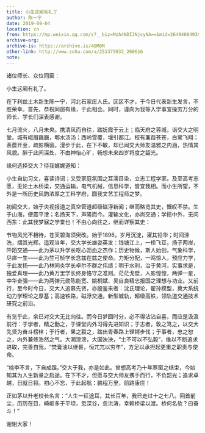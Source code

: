 ```yaml
---
title: 小生这厢有礼了
author: 陈一宁
date: 2019-09-04
location: cn
from: https://mp.weixin.qq.com/s?__biz=MzA4NDI3NjcyNA==&mid=2649408493&idx=1&sn=4cdf59dbefb2765674f5913ba1917455
archive-org: 
archive-is: https://archive.is/4OM0M
other-link: http://www.sohu.com/a/251375032_260616
note: 
---
```

诸位师长、众位同窗：

小生这厢有礼了。

在下利兹土木新生陈一宁，河北石家庄人氏。区区不才，于今日代表新生发言，不胜荣幸。首先，恭祝同窗有缘，于此相会。同时，谨向为我等入学事宜操劳万分的师长、学长们深表感谢。

七月流火，八月未央。携清风而自往，踏妩霞于云上；临天府之蓉城，诣交大之明堂。城有峨眉巍巍，郫水汤汤；西岭雪覆，堰引都江。校有蒹葭苍苍，白鹭飞翔；荼蘼开至，疏影横窗。漫步于此，在下不敏，却已闻交大师友温雅之内涵，热情其风貌。醉于此间深处，不由神怡心旷，畅想未来四岁将度之韶光。

缘何选择交大？待我娓娓道知：

小生自幼习文，喜读诗词；又受家庭氛围之耳濡目染，立志工程学家。及至高考志愿，无论土木桥梁，交通运输，电气机械，信息科学，皆宜我相。而小生所望，不外是一所历史风韵浓厚之工科学府，圆我文艺工程师之梦。

初闻交大，始于央视报道之真空管道超级磁浮新闻；继而略览其史，慨叹不禁。生于山海，便震平津；名扬天下，声隆而今。灌输文化，亦尚交通；学揽中外，无问西东：此其我梦寐之学堂也！不由心向往之，继而详察其史：

节物风光不相待，苍天碧海须臾改。始于1896，岁月沉淀，濯其铅华；时间涤洗，熠其光辉。遥观当年，交大学长雄姿英发：钱塘江上，一桥飞亘，扬子两岸，阡陌交通——此为茅以升学长呕心沥血之杰作；历史物候，斯人始创，气象科学，尽瘁一生——此为竺可桢学长念兹在兹之使命。力矩分配，一鸣惊人，预应力学，于此发扬——此乃林同炎学长卓尔不群之伟绩；明于水利，治于黄河，实事求是，独爱真理——此乃黄万里学长终身恪守之准则。茫茫戈壁，人影惶惶，两弹一星，中华奋强——此为两弹元勋陈能宽、姚桐斌、吴自良精忠报国之理想与功业。又前行，至今时今日，交大人追慕先贤，亦殷鉴来者：沈氏理论，翟孙模型，奠大系统动力学理论之厚基；高速铁路，磁浮交通，新型城轨，超级高铁，领轨道交通技术研究之前沿。

有览乎此，余已对交大无比向往。而今日梦圆时分，必不得沾沾自喜，而应是汲汲前行：于学者，精之勤之，于课堂内外习得先进知识；于志者，敦之笃之，以交大先贤为奋斗榜样；于行者，果之毅之，踏出青春路上铿锵步伐；于事者，忠之恕之，内外兼修浩然之气。大潮滂滂，大国泱泱，“士不可以不弘毅”，维以不断追求进取，完善自我，“焚膏油以继晷，恒兀兀以穷年”，方足以承担起更重之职责与使命。

“桃李不言，下自成蹊。”交大于我，亦是如此。曾想高考乃十年寒窗之结束，今始知其为人生新章之启途。在下不才，但愿与交大师友携手而行，不负韶光；追求卓越，日就日将。初心不忘，于此起航：鹏程万里，前路康庄！

正如茅以升老校长名言：“人生一征途耳，其长百年，我已走过十之七八。回首前尘，历历在目，崎岖多于平坦，忽深谷，忽洪涛，幸赖桥梁以渡。桥何名欤？曰奋斗！”

谢谢大家！
